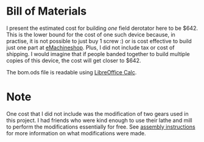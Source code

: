 # Bill of Materials

I present the estimated cost for building *one* field derotator here
to be $642. This is the lower bound for the cost of one such device
because, in practise, it is not possible to just buy 1 screw :) or is
cost effective to build just one part at
[eMachineshop](http://www.emachineshop.com). Plus, I did not include
tax or cost of shipping. I would imagine that if people banded
together to build multiple copies of this device, the cost will get
closer to $642.

The bom.ods file is readable using [LibreOffice Calc](http://www.libreoffice.org).

# Note

One cost that I did not include was the modification of two gears used
in this project. I had friends who were kind enough to use their lathe
and mill to perform the modifications essentially for free. See
[assembly instructions](../howto/assembly.pdf) for more information on
what modifications were made.




